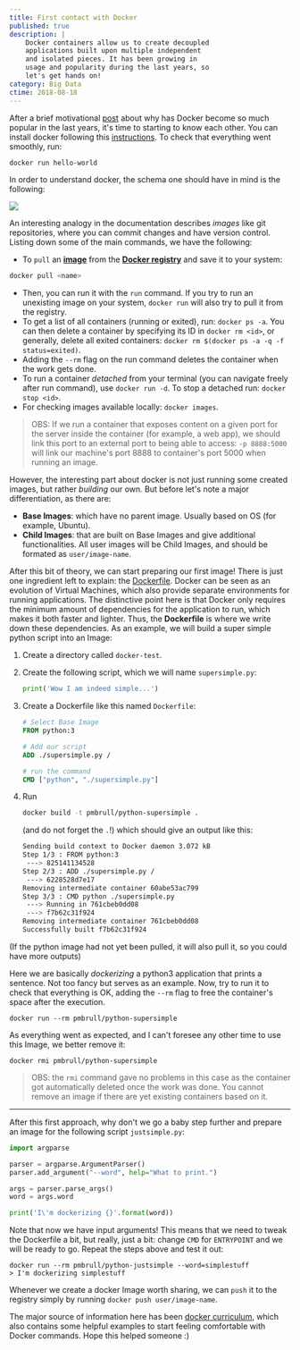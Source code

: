 ```yaml
---
title: First contact with Docker
published: true
description: |
    Docker containers allow us to create decoupled
    applications built upon multiple independent
    and isolated pieces. It has been growing in
    usage and popularity during the last years, so
    let's get hands on!
category: Big Data
ctime: 2018-08-18
---
```


After a brief motivational [post](https://pmbrull.dev/post/bigdata-introduction-to-docker) about why has Docker become so much popular in the last years, it's time to starting to know each other. You can install docker following this [instructions](https://docs.docker.com/install/linux/docker-ce/ubuntu/#install-using-the-repository). To check that everything went smoothly, run:

```bash
docker run hello-world
```

In order to understand docker, the schema one should have in mind is the following:

<img src="../../images/posts/bigdata/Docker-schema.png" class="w-84 my-4 justify-center m-auto">

An interesting analogy in the documentation describes *images* like git repositories, where you can commit changes and have version control. Listing down some of the main commands, we have the following:

* To `pull` an [**image**](https://hub.docker.com/_/busybox/) from the [**Docker registry**](https://hub.docker.com/explore/) and save it to your system:

```bash
docker pull <name>
```

* Then, you can run it with the `run` command. If you try to run an unexisting image on your system, `docker run` will also try to pull it from the registry.
* To get a list of all containers (running or exited), run: `docker ps -a`. You can then delete a container by specifying its ID in `docker rm <id>`, or generally, delete all exited containers: `docker rm $(docker ps -a -q -f status=exited)`. 
* Adding the `--rm` flag on the run command deletes the container when the work gets done.
* To run a container *detached* from your terminal (you can navigate freely after run command), use `docker run -d`. To stop a detached run: `docker stop <id>`.
* For checking images available locally: `docker images`.

> OBS: If we run a container that exposes content on a given port for the server inside the container (for example, a web app), we should link this port to an external port to being able to access: `-p 8888:5000` will link our machine's port 8888 to container's port 5000 when running an image.

However, the interesting part about docker is not just running some created images, but rather *building* our own. But before let's note a major differentiation, as there are:

* **Base Images**: which have no parent image. Usually based on OS (for example, Ubuntu).
* **Child Images**: that are built on Base Images and give additional functionalities. All user images will be Child Images, and should be formated as `user/image-name`.

After this bit of theory, we can start preparing our first image! There is just one ingredient left to explain: the [Dockerfile](https://docs.docker.com/engine/reference/builder/). Docker can be seen as an evolution of Virtual Machines, which also provide separate environments for running applications. The distinctive point here is that Docker only requires the minimum amount of dependencies for the application to run, which makes it both faster and lighter. Thus, the **Dockerfile** is where we write down these dependencies. As an example, we will build a super simple python script into an Image:

1. Create a directory called `docker-test`.

2. Create the following script, which we will name `supersimple.py`:

   ```python
   print('Wow I am indeed simple...')
   ```

3. Create a Dockerfile like this named `Dockerfile`:

   ```dockerfile
   # Select Base Image
   FROM python:3
   
   # Add our script
   ADD ./supersimple.py /
   
   # run the command
   CMD ["python", "./supersimple.py"]
   ```

4. Run 

   ```bash
   docker build -t pmbrull/python-supersimple .
   ```

   (and do not forget the `.`!) which should give an output like this:

   ```bash
   Sending build context to Docker daemon 3.072 kB
   Step 1/3 : FROM python:3
    ---> 825141134528
   Step 2/3 : ADD ./supersimple.py /
    ---> 6228528d7e17
   Removing intermediate container 60abe53ac799
   Step 3/3 : CMD python ./supersimple.py
    ---> Running in 761cbeb0dd08
    ---> f7b62c31f924
   Removing intermediate container 761cbeb0dd08
   Successfully built f7b62c31f924
   ```

(If the python image had not yet been pulled, it will also pull it, so you could have more outputs)

Here we are basically *dockerizing* a python3 application that prints a sentence. Not too fancy but serves as an example. Now, try to run it to check that everything is OK, adding the `--rm` flag to free the container's space after the execution.

```
docker run --rm pmbrull/python-supersimple
```

As everything went as expected, and I can't foresee any other time to use this Image, we better remove it:

```
docker rmi pmbrull/python-supersimple
```

> OBS: the `rmi` command gave no problems in this case as the container got automatically deleted once the work was done. You cannot remove an image if there are yet existing containers based on it.

----

After this first approach, why don't we go a baby step further and prepare an image for the following script `justsimple.py`:

```python
import argparse

parser = argparse.ArgumentParser()
parser.add_argument("--word", help="What to print.")

args = parser.parse_args()
word = args.word

print('I\'m dockerizing {}'.format(word))
```

Note that now we have input arguments! This means that we need to tweak the Dockerfile a bit, but really, just a bit: change `CMD` for `ENTRYPOINT` and we will be ready to go. Repeat the steps above and test it out:

```
docker run --rm pmbrull/python-justsimple --word=simplestuff
> I'm dockerizing simplestuff
```

Whenever we create a docker Image worth sharing, we can `push` it to the registry simply by running `docker push user/image-name`.

The major source of information here has been [docker curriculum](https://docker-curriculum.com/), which also contains some helpful examples to start feeling comfortable with Docker commands. Hope this helped someone :)
